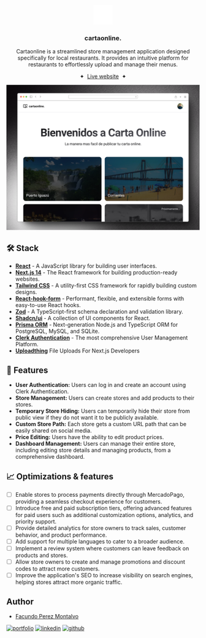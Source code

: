 <div align="center">
    <img src="public/favicon.ico" height="50px" width="auto" /> 
<h3>
 cartaonline.
</h3>
<p>Cartaonline is a streamlined store management application designed specifically for local restaurants. It provides an intuitive platform for restaurants to effortlessly upload and manage their menus.</p>

<span>&nbsp;✦&nbsp;</span>
<a href="https://cartaonline.facupm.dev">Live website</a>
<span>&nbsp;✦&nbsp;</span>

![App Screenshot](./public/screenshot.png)

</div>

## 🛠️ Stack

- [**React**](https://reactjs.org/) - A JavaScript library for building user interfaces.
- [**Next.js 14**](https://nextjs.org/) - The React framework for building production-ready websites.
- [**Tailwind CSS**](https://tailwindcss.com/) - A utility-first CSS framework for rapidly building custom designs.
- [**React-hook-form**](https://react-hook-form.com/) - Performant, flexible, and extensible forms with easy-to-use React hooks.
- [**Zod**](https://github.com/colinhacks/zod) - A TypeScript-first schema declaration and validation library.
- [**Shadcn/ui**](https://ui.shadcn.com/) - A collection of UI components for React.
- [**Prisma ORM**](https://www.prisma.io/) - Next-generation Node.js and TypeScript ORM for PostgreSQL, MySQL, and SQLite.
- [**Clerk Authentication**](https://clerk.com/) - The most comprehensive User Management Platform.
- [**Uploadthing**](https://uploadthing.com/) File Uploads For Next.js Developers

## 🚀 Features

- **User Authentication:** Users can log in and create an account using Clerk Authentication.
- **Store Management:** Users can create stores and add products to their stores.
- **Temporary Store Hiding:** Users can temporarily hide their store from public view if they do not want it to be publicly available.
- **Custom Store Path:** Each store gets a custom URL path that can be easily shared on social media.
- **Price Editing:** Users have the ability to edit product prices.
- **Dashboard Management:** Users can manage their entire store, including editing store details and managing products, from a comprehensive dashboard.

## 📈 Optimizations & features

- [ ] Enable stores to process payments directly through MercadoPago, providing a seamless checkout experience for customers.
- [ ] Introduce free and paid subscription tiers, offering advanced features for paid users such as additional customization options, analytics, and priority support.
- [ ] Provide detailed analytics for store owners to track sales, customer behavior, and product performance.
- [ ] Add support for multiple languages to cater to a broader audience.
- [ ] Implement a review system where customers can leave feedback on products and stores.
- [ ] Allow store owners to create and manage promotions and discount codes to attract more customers.
- [ ] Improve the application's SEO to increase visibility on search engines, helping stores attract more organic traffic.

## Author

- [Facundo Perez Montalvo](https://facuperezm.vercel.app)

[![portfolio](https://img.shields.io/badge/my_portfolio-000?style=for-the-badge&logo=ko-fi&logoColor=white)](https://facuperezm.vercel.app/)
[![linkedin](https://img.shields.io/badge/linkedin-0A66C2?style=for-the-badge&logo=linkedin&logoColor=white)](https://www.linkedin.com/in/facuperezm/)
[![github](https://img.shields.io/badge/github-555?style=for-the-badge&logo=github&logoColor=white)](https://github.com/facuperezm)
